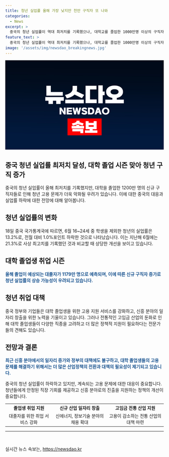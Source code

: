 ```yaml
---
title: 청년 실업률 올해 가장 낮지만 천만 구직자 또 나와
categories:
  - News
excerpt: >
  중국의 청년 실업률이 역대 최저치를 기록했으나, 대학교를 졸업한 1000만명 이상의 구직자들이 사회에 쏟아지면서 청년 고용 문제가 더 심각해지고 있다. 새로운 통계 기준을 적용한 후 지난달의 실업률은 14.9%에서 13.2%로 하락했으며, 지원서비스 및 일자리 창출 노력이 진행 중이지만 고임금 산업 둔화로 신흥 분야에서의 일자리 창출이 필요하다는 지적이다. 졸업생들이 전략적 신흥 분야로 향하도록 하는 정책이 필요하다는 목소리가 제기되고 있다.
feature_text: >
  중국의 청년 실업률이 역대 최저치를 기록했으나, 대학교를 졸업한 1000만명 이상의 구직자들이 사회에 쏟아지면서 청년 고용 문제가 더 심각해지고 있다. 새로운 통계 기준을 적용한 후 지난달의 실업률은 14.9%에서 13.2%로 하락했으며, 지원서비스 및 일자리 창출 노력이 진행 중이지만 고임금 산업 둔화로 신흥 분야에서의 일자리 창출이 필요하다는 지적이다. 졸업생들이 전략적 신흥 분야로 향하도록 하는 정책이 필요하다는 목소리가 제기되고 있다.
image: '/assets/img/newsdao_breakingnews.jpg'
---
```


<p><img src="/assets/img/newsdao_breakingnews.jpg" alt="koreaapp 속보" /></p>

<h2>중국 청년 실업률 최저치 달성, 대학 졸업 시즌 맞아 청년 구직 증가</h2>

<p data-ke-size="size16">중국의 청년 실업률이 올해 최저치를 기록했지만, 대학을 졸업한 1200만 명의 신규 구직자들로 인해 청년 고용 문제가 더욱 악화될 우려가 있습니다. 이에 대한 중국의 대응과 실업률 하락에 대한 전망에 대해 알아봅니다.</p>

<h2>청년 실업률의 변화</h2>

<p>18일 중국 국가통계국에 따르면, 6월 16~24세 중 학생을 제외한 청년의 실업률은 13.2%로, 전월 대비 1.0%포인트 하락한 것으로 나타났습니다. 이는 지난해 6월에는 21.3%로 사상 최고치를 기록했던 것과 비교할 때 상당한 개선을 보이고 있습니다.</p>

<h2>대학 졸업생 취업 시즌</h2>

<p><b><span style="color: #1a5490;">올해 졸업이 예상되는 대졸자가 1179만 명으로 예측되며, 이에 따른 신규 구직자 증가로 청년 실업률의 상승 가능성이 우려되고 있습니다.</span></b></p>

<h2>청년 취업 대책</h2>

<p>중국 정부와 기업들은 대학 졸업생을 위한 고용 지원 서비스를 강화하고, 신흥 분야의 일자리 창출을 위한 노력을 기울이고 있습니다. 그러나 전통적인 고임금 산업의 둔화로 인해 대학 졸업생들이 다양한 직종을 고려하고 더 많은 정책적 지원이 필요하다는 전문가들의 견해도 있습니다.</p>

<h2>전망과 결론</h2>

<p><b><span style="color: #1a5490;">최근 신흥 분야에서의 일자리 증가와 정부의 대책에도 불구하고, 대학 졸업생들의 고용 문제를 해결하기 위해서는 더 많은 산업정책의 전환과 대책의 필요성이 제기되고 있습니다.</span></b></p>

<p>중국의 청년 실업률이 하락하고 있지만, 계속되는 고용 문제에 대한 대응이 중요합니다. 청년들에게 안정된 직장 기회를 제공하고 신흥 분야로의 진출을 지원하는 정책의 개선이 중요합니다.</p>

<table>
    <tr>
        <td style="text-align: center; height: 17px;"><b>졸업생 취업 지원</b></td>
        <td style="text-align: center; height: 17px;"><b>신규 산업 일자리 창출</b></td>
        <td style="text-align: center; height: 17px;"><b>고임금 전통 산업 지원</b></td>
    </tr>
    <tr>
        <td style="text-align: center; height: 17px;">대졸자를 위한 취업 서비스 강화</td>
        <td style="text-align: center; height: 17px;">신에너지, 정보기술 분야의 채용 확대</td>
        <td style="text-align: center; height: 17px;">고용이 감소하는 전통 산업의 대책 마련</td>
    </tr>
</table>

<hr>

<p data-ke-size="size16">&nbsp;</p>
실시간 뉴스 속보는, <a href="https://newsdao.kr" rel="dofollow">https://newsdao.kr</a>


